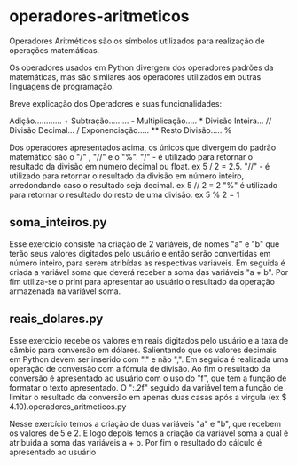 # operadores-aritmeticos

Operadores Aritméticos são os símbolos utilizados para realização de operações matemáticas.

Os operadores usados em Python divergem dos operadores padrões da matemáticas, mas são similares aos operadores utilizados em outras linguagens de programação.

Breve explicação dos Operadores e suas funcionalidades:

Adição............ +
Subtração......... -
Multiplicação..... *
Divisão Inteira... //
Divisão Decimal... /
Exponenciação..... **
Resto Divisão..... %

Dos operadores apresentados acima, os únicos que divergem do padrão matemático são o "/" , "//" e o "%".
"/" - é utilizado para retornar o resultado da divisão em número decimal ou float. ex 5 / 2 = 2.5.
"//" - é utilizado para retornar o resultado da divisão em número inteiro, arredondando caso o resultado seja decimal. ex 5 // 2 = 2
"%" é utilizado para retornar o resultado do resto de uma divisão. ex 5 % 2 = 1

## soma_inteiros.py

Esse exercício consiste na criação de 2 variáveis, de nomes "a" e "b" que terão seus valores digitados pelo usuário e então serão convertidas em número inteiro, para serem atribídas as respectivas variáveis.
Em seguida é criada a variável soma que deverá receber a soma das variáveis "a + b".
Por fim utiliza-se o print para apresentar ao usuário o resultado da operação armazenada na variável soma.

## reais_dolares.py

Esse exercício recebe os valores em reais digitados pelo usuário e a taxa de câmbio para conversão em dólares. Salientando que os valores decimais em Python devem ser inserido com "." e não ",".
Em seguida é realizada uma operação de conversão com a fómula de divisão.
Ao fim o resultado da conversão é apresentado ao usuário com o uso do "f", que tem a função de formatar o texto apresentado. O ":.2f" seguido da variável tem a função de limitar o resultado da conversão em apenas duas casas após a virgula (ex $ 4.10).operadores_aritmeticos.py

Nesse exercício temos a criação de duas variáveis "a" e "b", que recebem os valores de 5 e 2.
E logo depois temos a criação da variável soma a qual é atribuida a soma das variáveis a + b.
Por fim o resultado do cálculo é apresentado ao usuário

